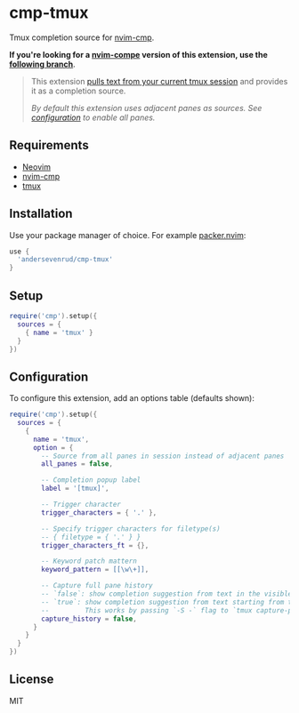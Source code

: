 # cmp-tmux

Tmux completion source for [nvim-cmp](https://github.com/hrsh7th/nvim-cmp).

**If you're looking for a [nvim-compe](https://github.com/hrsh7th/nvim-compe) version of this extension, use the [following branch](https://github.com/andersevenrud/compe-tmux/tree/compe)**.

> This extension [pulls text from your current tmux session](https://github.com/andersevenrud/cmp-tmux/issues/14#issuecomment-924877836)
> and provides it as a completion source.
>
> *By default this extension uses adjacent panes as sources. See [configuration](#configuration) to enable all panes.*

## Requirements

* [Neovim](https://github.com/neovim/neovim/)
* [nvim-cmp](https://github.com/hrsh7th/nvim-cmp)
* [tmux](https://github.com/tmux/tmux)

## Installation

Use your package manager of choice. For example [packer.nvim](https://github.com/wbthomason/packer.nvim):

```lua
use {
  'andersevenrud/cmp-tmux'
}
```

## Setup

```lua
require('cmp').setup({
  sources = {
    { name = 'tmux' }
  }
})
```

## Configuration

To configure this extension, add an options table (defaults shown):

```lua
require('cmp').setup({
  sources = {
    {
      name = 'tmux',
      option = {
        -- Source from all panes in session instead of adjacent panes
        all_panes = false,

        -- Completion popup label
        label = '[tmux]',

        -- Trigger character
        trigger_characters = { '.' },

        -- Specify trigger characters for filetype(s)
        -- { filetype = { '.' } }
        trigger_characters_ft = {},

        -- Keyword patch mattern
        keyword_pattern = [[\w\+]],

        -- Capture full pane history
        -- `false`: show completion suggestion from text in the visible pane (default)
        -- `true`: show completion suggestion from text starting from the beginning of the pane history.
        --         This works by passing `-S -` flag to `tmux capture-pane` command. See `man tmux` for details.
        capture_history = false,
      }
    }
  }
})
```

## License

MIT
